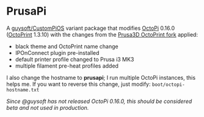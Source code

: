 # PrusaPi

A [guysoft/CustomPiOS](https://github.com/guysoft/CustomPiOS) variant package that modifies [OctoPi](https://github.com/guysoft/OctoPi) 0.16.0 ([OctoPrint](https://github.com/foosel/OctoPrint) 1.3.10) with the changes from the [Prusa3D OctoPrint fork](https://github.com/prusa3d/OctoPi) applied: 

* black theme and OctoPrint name change
* IPOnConnect plugin pre-installed
* default printer profile changed to Prusa i3 MK3
* multiple filament pre-heat profiles added

I also change the hostname to **prusapi**; I run multiple OctoPi instances, this helps me. If you want to reverse this change, just modify:
```boot/octopi-hostname.txt```

*Since @guysoft has not released OctoPi 0.16.0, this should be considered beta and not used in production.*
